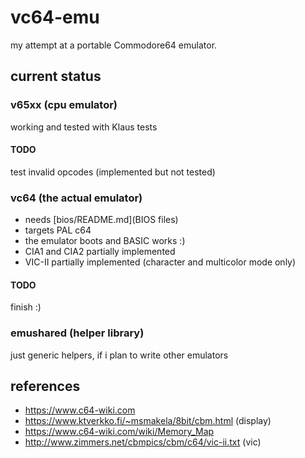 # vc64-emu
my attempt at a portable Commodore64 emulator.

## current status
### v65xx (cpu emulator)
working and tested with Klaus tests
#### TODO
test invalid opcodes (implemented but not tested)

### vc64 (the actual emulator)
* needs [bios/README.md](BIOS files)
* targets PAL c64
* the emulator boots and BASIC works :)
* CIA1 and CIA2 partially implemented
* VIC-II partially implemented (character and multicolor mode only) 
#### TODO
finish :)

### emushared (helper library)
just generic helpers, if i plan to write other emulators

## references
* https://www.c64-wiki.com
* https://www.ktverkko.fi/~msmakela/8bit/cbm.html (display)
* https://www.c64-wiki.com/wiki/Memory_Map
* http://www.zimmers.net/cbmpics/cbm/c64/vic-ii.txt (vic)
